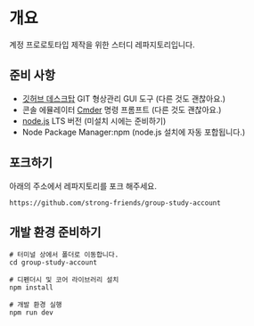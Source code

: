 # 개요
계정 프로로토타입 제작을 위한 스터디 레파지토리입니다.

## 준비 사항
* [깃허브 데스크탑](https://desktop.github.com/) GIT 형상관리 GUI 도구 (다른 것도 괜찮아요.)
* 콘솔 에뮬레이터 [Cmder](https://cmder.net/) 명령 프롬프트 (다른 것도 괜찮아요.)
* [node.js](https://nodejs.org/ko/) LTS 버전 (미설치 시에는 준비하기)
* Node Package Manager:npm (node.js 설치에 자동 포합됩니다.)

## 포크하기
아래의 주소에서 레파지토리를 포크 해주세요.
```
https://github.com/strong-friends/group-study-account
```

## 개발 환경 준비하기
```
# 터미널 상에서 폴더로 이동합니다.
cd group-study-account

# 디펜더시 및 코어 라이브러리 설치
npm install

# 개발 환경 실행
npm run dev
```
